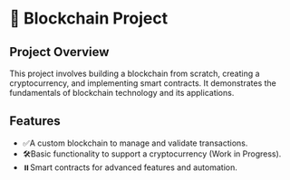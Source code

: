 # **🚀 Blockchain Project**

## **Project Overview**
This project involves building a blockchain from scratch, creating a cryptocurrency, and implementing smart contracts. It demonstrates the fundamentals of blockchain technology and its applications.

## **Features**
- ✅A custom blockchain to manage and validate transactions.
- 🛠️Basic functionality to support a cryptocurrency (Work in Progress).
- ⏸️Smart contracts for advanced features and automation.